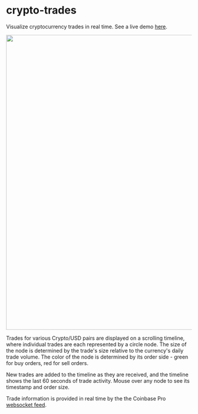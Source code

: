 # crypto-trades
Visualize cryptocurrency trades in real time. See a live demo [here](https://rhammell.github.io/crypto-trades/).

<p align="center">
  <img width="800" src="img/chart.gif">
</p>

Trades for various Crypto/USD pairs are displayed on a scrolling timeline, where individual trades are each represented by a circle node. The size of the node is determined by the trade's size relative to the currency's daily trade volume. The color of the node is determined by its order side - green for buy orders, red for sell orders.

New trades are added to the timeline as they are received, and the timeline shows the last 60 seconds of trade activity. Mouse over any node to see its timestamp and order size. 

Trade information is provided in real time by the the Coinbase Pro [websocket feed](https://docs.pro.coinbase.com/#websocket-feed). 